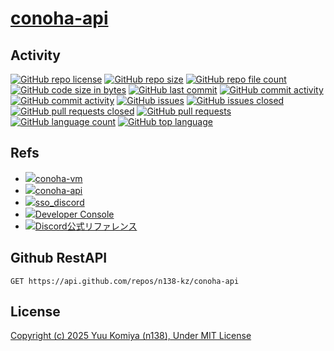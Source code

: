 # [conoha-api](https://github.com/n138-kz/conoha-api)

## Activity

[![GitHub repo license](https://img.shields.io/github/license/n138-kz/conoha-api)](/LICENSE)
[![GitHub repo size](https://img.shields.io/github/repo-size/n138-kz/conoha-api)](/../../)
[![GitHub repo file count](https://img.shields.io/github/directory-file-count/n138-kz/conoha-api)](/../../)
[![GitHub code size in bytes](https://img.shields.io/github/languages/code-size/n138-kz/conoha-api)](/../../)
[![GitHub last commit](https://img.shields.io/github/last-commit/n138-kz/conoha-api)](/../../commits)
[![GitHub commit activity](https://img.shields.io/github/commit-activity/w/n138-kz/conoha-api)](/../../commits)
[![GitHub commit activity](https://img.shields.io/github/commit-activity/t/n138-kz/conoha-api)](/../../commits)
[![GitHub issues](https://img.shields.io/github/issues/n138-kz/conoha-api)](/../../issues)
[![GitHub issues closed](https://img.shields.io/github/issues-closed/n138-kz/conoha-api)](/../../issues)
[![GitHub pull requests closed](https://img.shields.io/github/issues-pr-closed/n138-kz/conoha-api)](/../../pulls)
[![GitHub pull requests](https://img.shields.io/github/issues-pr/n138-kz/conoha-api)](/../../pulls)
[![GitHub language count](https://img.shields.io/github/languages/count/n138-kz/conoha-api)](/../../)
[![GitHub top language](https://img.shields.io/github/languages/top/n138-kz/conoha-api)](/../../)

## Refs

- [![](https://www.google.com/s2/favicons?size=64&domain=https://github.com)conoha-vm](https://github.com/n138-kz/conoha-vm/)
- [![](https://www.google.com/s2/favicons?size=64&domain=https://github.com)conoha-api](https://github.com/n138-kz/conoha-api/)
- [![](https://www.google.com/s2/favicons?size=64&domain=https://github.com)sso_discord](https://github.com/n138-kz/sso_discord/)
- [![](https://www.google.com/s2/favicons?size=64&domain=https://discord.com)Developer Console](https://discord.com/developers/applications)
- [![](https://www.google.com/s2/favicons?size=64&domain=https://discord.com)Discord公式リファレンス](https://discord.com/developers/docs/topics/oauth2)

## Github RestAPI

```http
GET https://api.github.com/repos/n138-kz/conoha-api
```

## License

[Copyright (c) 2025 Yuu Komiya (n138), Under MIT License](LICENSE)  
